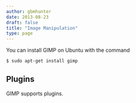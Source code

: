 ```yaml
---
author: gbmhunter
date: 2013-08-23
draft: false
title: "Image Manipulation"
type: page
---
```


You can install GIMP on Ubuntu with the command

```sh    
$ sudo apt-get install gimp
```

## Plugins

GIMP supports plugins.
